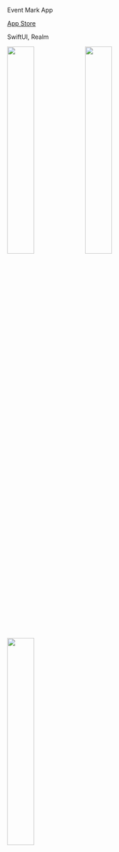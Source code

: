 Event Mark App

[App Store]([docs/CONTRIBUTING.md](https://apps.apple.com/ru/app/event-mark/id6479938370?l=en-GB))

SwiftUI, Realm

<img src="https://github.com/dartchuwak/images/blob/main/Simulator%20Screenshot%20-%20iPhone%2015%20Pro%20-%202024-03-28%20at%2011.48.25.png" width=35% height=35%>
<img src="https://github.com/dartchuwak/images/blob/main/Simulator%20Screenshot%20-%20iPhone%2015%20Pro%20-%202024-03-28%20at%2011.48.21.png" width=35% height=35%>
<img src="https://github.com/dartchuwak/images/blob/main/Simulator%20Screenshot%20-%20iPhone%2015%20Pro%20-%202024-03-28%20at%2011.48.37.png" width=35% height=35%>

